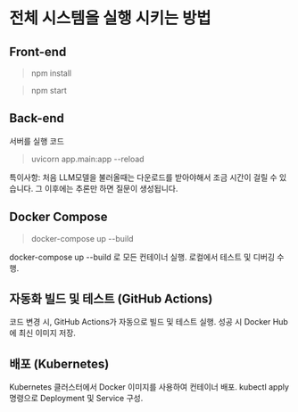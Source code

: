 # 전체 시스템을 실행 시키는 방법

## Front-end
> npm install


> npm start

## Back-end
서버를 실행 코드
> uvicorn app.main:app --reload
>
특이사항: 처음 LLM모델을 불러올때는 다운로드를 받아야해서 조금 시간이 걸릴 수 있습니다. 그 이후에는 추론만 하면 질문이 생성됩니다.

## Docker Compose
> docker-compose up --build

docker-compose up --build 로 모든 컨테이너 실행.
로컬에서 테스트 및 디버깅 수행.


## 자동화 빌드 및 테스트 (GitHub Actions)
코드 변경 시, GitHub Actions가 자동으로 빌드 및 테스트 실행.
성공 시 Docker Hub에 최신 이미지 저장.

## 배포 (Kubernetes)
Kubernetes 클러스터에서 Docker 이미지를 사용하여 컨테이너 배포.
kubectl apply 명령으로 Deployment 및 Service 구성.

